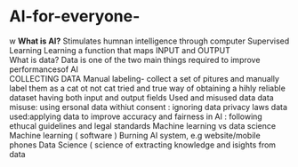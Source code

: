 # AI-for-everyone-
w **What is AI?** 
Stimulates humnan intelligence through computer
                                                                                                                                                                                                                                  Supervised Learning                                                                                                                                                                                                             Learning a function that maps INPUT and  OUTPUT  
                                                                                                                                                                                                                                  What is data?                                                                                                                                                                                                                     Data is one of the two main things required to improve performancesof AI                                                                                            
                                                                                                                                                                                                                                  COLLECTING DATA                                                                                                                                                                                                                  Manual labeling- collect a set of pitures and manually label them as a cat ot not cat                                                                                                                                             tried and true way of obtaining a hihly reliable dataset having both input and output fields 
                                                                                                                                                                                                                                 Used and misused data                                                                                                                                                                                                             data misuse: using ersonal data withiut consent                                                                                                                                                                                             : ignoring data privacy laws                                                                                                                                                                                                                                                                                                                                                                                                                      data used:applying data to improve accuracy and fairness in AI                                                                                                                                                                            : following ethucal guidelines and legal standards 
                                                                                                                                                                                                                                 Machine learning vs data science                                                                                                                                                                                                   Machine learning ( software )                                                                                                                                                                                                    Burning AI system, e.g website/mobile phones                                                                                                                                                                                    Data Science ( science of extracting knowledge and isights from data                                                                                                                                                              

